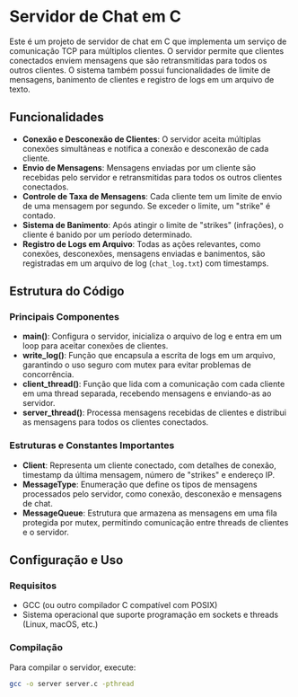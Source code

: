 # Servidor de Chat em C

Este é um projeto de servidor de chat em C que implementa um serviço de comunicação TCP para múltiplos clientes. O servidor permite que clientes conectados enviem mensagens que são retransmitidas para todos os outros clientes. O sistema também possui funcionalidades de limite de mensagens, banimento de clientes e registro de logs em um arquivo de texto.

## Funcionalidades

- **Conexão e Desconexão de Clientes**: O servidor aceita múltiplas conexões simultâneas e notifica a conexão e desconexão de cada cliente.
- **Envio de Mensagens**: Mensagens enviadas por um cliente são recebidas pelo servidor e retransmitidas para todos os outros clientes conectados.
- **Controle de Taxa de Mensagens**: Cada cliente tem um limite de envio de uma mensagem por segundo. Se exceder o limite, um "strike" é contado.
- **Sistema de Banimento**: Após atingir o limite de "strikes" (infrações), o cliente é banido por um período determinado.
- **Registro de Logs em Arquivo**: Todas as ações relevantes, como conexões, desconexões, mensagens enviadas e banimentos, são registradas em um arquivo de log (`chat_log.txt`) com timestamps.

## Estrutura do Código

### Principais Componentes

- **main()**: Configura o servidor, inicializa o arquivo de log e entra em um loop para aceitar conexões de clientes.
- **write_log()**: Função que encapsula a escrita de logs em um arquivo, garantindo o uso seguro com mutex para evitar problemas de concorrência.
- **client_thread()**: Função que lida com a comunicação com cada cliente em uma thread separada, recebendo mensagens e enviando-as ao servidor.
- **server_thread()**: Processa mensagens recebidas de clientes e distribui as mensagens para todos os clientes conectados.

### Estruturas e Constantes Importantes

- **Client**: Representa um cliente conectado, com detalhes de conexão, timestamp da última mensagem, número de "strikes" e endereço IP.
- **MessageType**: Enumeração que define os tipos de mensagens processados pelo servidor, como conexão, desconexão e mensagens de chat.
- **MessageQueue**: Estrutura que armazena as mensagens em uma fila protegida por mutex, permitindo comunicação entre threads de clientes e o servidor.

## Configuração e Uso

### Requisitos

- GCC (ou outro compilador C compatível com POSIX)
- Sistema operacional que suporte programação em sockets e threads (Linux, macOS, etc.)

### Compilação

Para compilar o servidor, execute:

```bash
gcc -o server server.c -pthread
